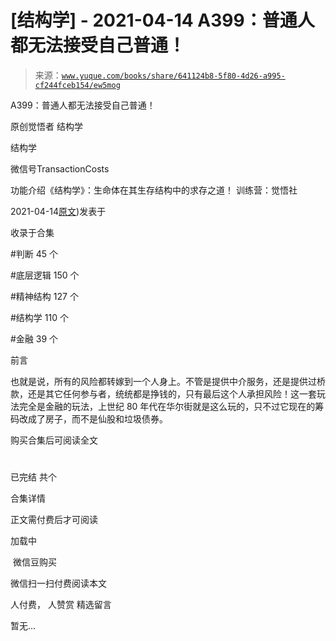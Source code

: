 # [结构学] - 2021-04-14 A399：普通人都无法接受自己普通！

> 来源：[`www.yuque.com/books/share/641124b8-5f80-4d26-a995-cf244fceb154/ew5mog`](https://www.yuque.com/books/share/641124b8-5f80-4d26-a995-cf244fceb154/ew5mog)



A399：普通人都无法接受自己普通！ 

原创觉悟者 结构学 

结构学 

微信号TransactionCosts 

功能介绍《结构学》：生命体在其生存结构中的求存之道！ 训练营：觉悟社 

2021-04-14[原文](https://mp.weixin.qq.com/s?__biz=MzIzMDYwOTM0Mg==&mid=2247485532&idx=1&sn=d2766bad0b8aa0bd62dec3e5683962d6&chksm=e8b1908ddfc6199b207488a06e91893fba88232ed95b68b39be4b4e37f7f64da36ec946c17d7#rd))发表于 

收录于合集 

#判断 45 个 

#底层逻辑 150 个 

#精神结构 127 个 

#结构学 110 个 

#金融 39 个 

前言 

也就是说，所有的风险都转嫁到一个人身上。不管是提供中介服务，还是提供过桥款，还是其它任何参与者，统统都是挣钱的，只有最后这个人承担风险！这一套玩法完全是金融的玩法，上世纪 80 年代在华尔街就是这么玩的，只不过它现在的筹码改成了房子，而不是仙股和垃圾债券。 

购买合集后可阅读全文 

# 

已完结 共个 

合集详情 

正文需付费后才可阅读 

加载中 

 微信豆购买 

微信扫一扫付费阅读本文 

人付费， 人赞赏 <ne-h3 id="R0bQ4" data-lake-id="R0bQ4"><ne-heading-ext><ne-heading-anchor></ne-heading-anchor><ne-heading-fold></ne-heading-fold></ne-heading-ext><ne-heading-content>精选留言</ne-heading-content></ne-h3> 

暂无...